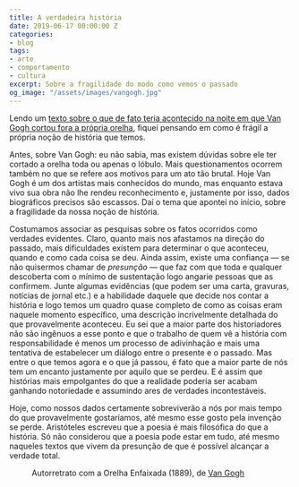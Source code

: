 ```yaml
---
title: A verdadeira história
date: 2019-06-17 00:00:00 Z
categories:
- blog
tags:
- arte
- comportamento
- cultura
excerpt: Sobre a fragilidade do modo como vemos o passado
og_image: "/assets/images/vangogh.jpg"
---
```


Lendo um [texto sobre o que de fato teria acontecido na noite em que Van Gogh cortou fora a própria orelha](https://www.bbc.com/portuguese/geral-46731221), fiquei pensando em como é frágil a própria noção de história que temos.

Antes, sobre Van Gogh: eu não sabia, mas existem dúvidas sobre ele ter cortado a orelha toda ou apenas o lóbulo. Mais questionamentos ocorrem também no que se refere aos motivos para um ato tão brutal. Hoje Van Gogh é um dos artistas mais conhecidos do mundo, mas enquanto estava vivo sua obra não lhe rendeu reconhecimento e, justamente por isso, dados biográficos precisos são escassos. Daí o tema que apontei no início, sobre a fragilidade da nossa noção de história. 

Costumamos associar as pesquisas sobre os fatos ocorridos como verdades evidentes. Claro, quanto mais nos afastamos na direção do passado, mais dificuldades existem para determinar o que aconteceu, quando e como cada coisa se deu. Ainda assim, existe uma confiança — se não quisermos chamar de *presunção* — que faz com que toda e qualquer descoberta com o mínimo de sustentação logo angarie pessoas que as confirmem. Junte algumas evidências (que podem ser uma carta, gravuras, notícias de jornal etc.) e a habilidade daquele que decide nos contar a história e logo temos um quadro quase completo de como as coisas eram naquele momento específico, uma descrição incrivelmente detalhada do que provavelmente aconteceu. Eu sei que a maior parte dos historiadores não são ingênuos a esse ponto e que o trabalho de quem vê a história com responsabilidade é menos um processo de adivinhação e mais uma tentativa de estabelecer um diálogo entre o presente e o passado. Mas entre o que temos agora e o que já passou, é fato que a maior parte de nós tem um encanto justamente por aquilo que se perdeu. E é assim que histórias mais empolgantes do que a realidade poderia ser acabam ganhando notoriedade e assumindo ares de verdades incontestáveis. 

Hoje, como nossos dados certamente sobreviverão a nós por mais tempo do que provavelmente gostaríamos, até mesmo esse gosto pela invenção se perde. Aristóteles escreveu que a poesia é mais filosófica do que a história. Só não considerou que a poesia pode estar em tudo, até mesmo naqueles textos que vivem da presunção de que é possível alcançar a verdade total.

<figure style="" class="align-center">
  <img src="{{ site.url }}{{ site.baseurl }}/assets/images/vangogh.jpg" alt="">
  <figcaption>Autorretrato com a Orelha Enfaixada (1889), de <a href="https://g.co/kgs/71bupg">Van Gogh</a></figcaption>
</figure>
